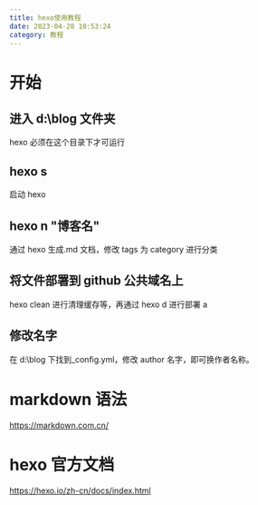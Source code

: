 ```yaml
---
title: hexo使用教程
date: 2023-04-28 10:53:24
category: 教程
---
```


# 开始

## 进入 d:\blog 文件夹

hexo 必须在这个目录下才可运行

## hexo s

启动 hexo

## hexo n "博客名"

通过 hexo 生成.md 文档，修改 tags 为 category 进行分类

## 将文件部署到 github 公共域名上

hexo clean 进行清理缓存等，再通过 hexo d 进行部署 a

## 修改名字

在 d:\blog 下找到\_config.yml，修改 author 名字，即可换作者名称。

# markdown 语法

<https://markdown.com.cn/>

# hexo 官方文档

<https://hexo.io/zh-cn/docs/index.html>
